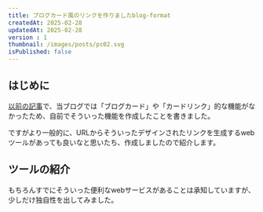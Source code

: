 ```yaml
---
title: ブログカード風のリンクを作りましたblog-format
createdAt: 2025-02-28
updatedAt: 2025-02-28
version : 1
thumbnail: /images/posts/pc02.svg
isPublished: false
---
```

## はじめに
[以前の記事](/posts/2024-12-25/)で、当ブログでは「ブログカード」や「カードリンク」的な機能がなかったため、自前でそういった機能を作成したことを書きました。

ですがより一般的に、URLからそういったデザインされたリンクを生成するwebツールがあっても良いなと思いたち、作成しましたので紹介します。

## ツールの紹介
もちろんすでにそういった便利なwebサービスがあることは承知していますが、少しだけ独自性を出してみました。

